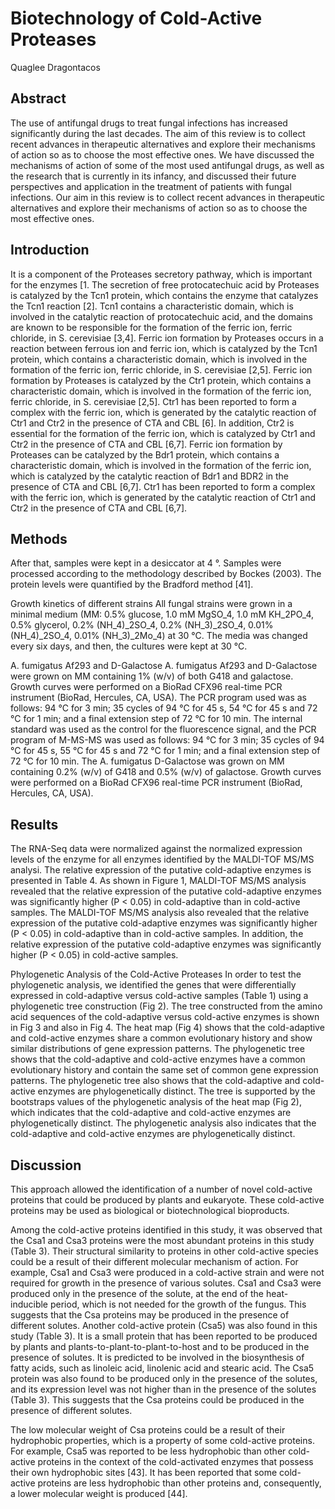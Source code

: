 # Biotechnology of Cold-Active Proteases
Quaglee Dragontacos


## Abstract
The use of antifungal drugs to treat fungal infections has increased significantly during the last decades. The aim of this review is to collect recent advances in therapeutic alternatives and explore their mechanisms of action so as to choose the most effective ones. We have discussed the mechanisms of action of some of the most used antifungal drugs, as well as the research that is currently in its infancy, and discussed their future perspectives and application in the treatment of patients with fungal infections. Our aim in this review is to collect recent advances in therapeutic alternatives and explore their mechanisms of action so as to choose the most effective ones.


## Introduction
It is a component of the Proteases secretory pathway, which is important for the enzymes [1. The secretion of free protocatechuic acid by Proteases is catalyzed by the Tcn1 protein, which contains the enzyme that catalyzes the Tcn1 reaction [2]. Tcn1 contains a characteristic domain, which is involved in the catalytic reaction of protocatechuic acid, and the domains are known to be responsible for the formation of the ferric ion, ferric chloride, in S. cerevisiae [3,4]. Ferric ion formation by Proteases occurs in a reaction between ferrous ion and ferric ion, which is catalyzed by the Tcn1 protein, which contains a characteristic domain, which is involved in the formation of the ferric ion, ferric chloride, in S. cerevisiae [2,5]. Ferric ion formation by Proteases is catalyzed by the Ctr1 protein, which contains a characteristic domain, which is involved in the formation of the ferric ion, ferric chloride, in S. cerevisiae [2,5]. Ctr1 has been reported to form a complex with the ferric ion, which is generated by the catalytic reaction of Ctr1 and Ctr2 in the presence of CTA and CBL [6]. In addition, Ctr2 is essential for the formation of the ferric ion, which is catalyzed by Ctr1 and Ctr2 in the presence of CTA and CBL [6,7]. Ferric ion formation by Proteases can be catalyzed by the Bdr1 protein, which contains a characteristic domain, which is involved in the formation of the ferric ion, which is catalyzed by the catalytic reaction of Bdr1 and BDR2 in the presence of CTA and CBL [6,7]. Ctr1 has been reported to form a complex with the ferric ion, which is generated by the catalytic reaction of Ctr1 and Ctr2 in the presence of CTA and CBL [6,7].


## Methods
After that, samples were kept in a desiccator at 4 °. Samples were processed according to the methodology described by Bockes (2003). The protein levels were quantified by the Bradford method [41].

Growth kinetics of different strains
All fungal strains were grown in a minimal medium (MM: 0.5% glucose, 1.0 mM MgSO_4, 1.0 mM KH_2PO_4, 0.5% glycerol, 0.2% (NH_4)_2SO_4, 0.2% (NH_3)_2SO_4, 0.01% (NH_4)_2SO_4, 0.01% (NH_3)_2Mo_4) at 30 °C. The media was changed every six days, and then, the cultures were kept at 30 °C.

A. fumigatus Af293 and D-Galactose
A. fumigatus Af293 and D-Galactose were grown on MM containing 1% (w/v) of both G418 and galactose. Growth curves were performed on a BioRad CFX96 real-time PCR instrument (BioRad, Hercules, CA, USA). The PCR program used was as follows: 94 °C for 3 min; 35 cycles of 94 °C for 45 s, 54 °C for 45 s and 72 °C for 1 min; and a final extension step of 72 °C for 10 min. The internal standard was used as the control for the fluorescence signal, and the PCR program of M-MS-MS was used as follows: 94 °C for 3 min; 35 cycles of 94 °C for 45 s, 55 °C for 45 s and 72 °C for 1 min; and a final extension step of 72 °C for 10 min. The A. fumigatus D-Galactose was grown on MM containing 0.2% (w/v) of G418 and 0.5% (w/v) of galactose. Growth curves were performed on a BioRad CFX96 real-time PCR instrument (BioRad, Hercules, CA, USA).


## Results
The RNA-Seq data were normalized against the normalized expression levels of the enzyme for all enzymes identified by the MALDI-TOF MS/MS analysi. The relative expression of the putative cold-adaptive enzymes is presented in Table 4. As shown in Figure 1, MALDI-TOF MS/MS analysis revealed that the relative expression of the putative cold-adaptive enzymes was significantly higher (P < 0.05) in cold-adaptive than in cold-active samples. The MALDI-TOF MS/MS analysis also revealed that the relative expression of the putative cold-adaptive enzymes was significantly higher (P < 0.05) in cold-adaptive than in cold-active samples. In addition, the relative expression of the putative cold-adaptive enzymes was significantly higher (P < 0.05) in cold-active samples.

Phylogenetic Analysis of the Cold-Active Proteases
In order to test the phylogenetic analysis, we identified the genes that were differentially expressed in cold-adaptive versus cold-active samples (Table 1) using a phylogenetic tree construction (Fig 2). The tree constructed from the amino acid sequences of the cold-adaptive versus cold-active enzymes is shown in Fig 3 and also in Fig 4. The heat map (Fig 4) shows that the cold-adaptive and cold-active enzymes share a common evolutionary history and show similar distributions of gene expression patterns. The phylogenetic tree shows that the cold-adaptive and cold-active enzymes have a common evolutionary history and contain the same set of common gene expression patterns. The phylogenetic tree also shows that the cold-adaptive and cold-active enzymes are phylogenetically distinct. The tree is supported by the bootstraps values of the phylogenetic analysis of the heat map (Fig 2), which indicates that the cold-adaptive and cold-active enzymes are phylogenetically distinct. The phylogenetic analysis also indicates that the cold-adaptive and cold-active enzymes are phylogenetically distinct.


## Discussion
This approach allowed the identification of a number of novel cold-active proteins that could be produced by plants and eukaryote. These cold-active proteins may be used as biological or biotechnological bioproducts.

Among the cold-active proteins identified in this study, it was observed that the Csa1 and Csa3 proteins were the most abundant proteins in this study (Table 3). Their structural similarity to proteins in other cold-active species could be a result of their different molecular mechanism of action. For example, Csa1 and Csa3 were produced in a cold-active strain and were not required for growth in the presence of various solutes. Csa1 and Csa3 were produced only in the presence of the solute, at the end of the heat-inducible period, which is not needed for the growth of the fungus. This suggests that the Csa proteins may be produced in the presence of different solutes. Another cold-active protein (Csa5) was also found in this study (Table 3). It is a small protein that has been reported to be produced by plants and plants-to-plant-to-plant-to-host and to be produced in the presence of solutes. It is predicted to be involved in the biosynthesis of fatty acids, such as linoleic acid, linolenic acid and stearic acid. The Csa5 protein was also found to be produced only in the presence of the solutes, and its expression level was not higher than in the presence of the solutes (Table 3). This suggests that the Csa proteins could be produced in the presence of different solutes.

The low molecular weight of Csa proteins could be a result of their hydrophobic properties, which is a property of some cold-active proteins. For example, Csa5 was reported to be less hydrophobic than other cold-active proteins in the context of the cold-activated enzymes that possess their own hydrophobic sites [43]. It has been reported that some cold-active proteins are less hydrophobic than other proteins and, consequently, a lower molecular weight is produced [44].
